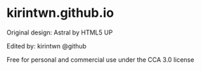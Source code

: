 # kirintwn.github.io

Original design: Astral by HTML5 UP

Edited by: kirintwn @github

Free for personal and commercial use under the CCA 3.0 license
